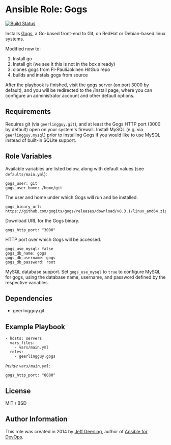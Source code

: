 # Ansible Role: Gogs

[![Build Status](https://travis-ci.org/geerlingguy/ansible-role-gogs.svg?branch=master)](https://travis-ci.org/geerlingguy/ansible-role-gogs)

Installs [Gogs](https://github.com/gogits/gogs), a Go-based front-end to Git, on RedHat or Debian-based linux systems.

Modified now to:
1. Install go 
2. Install git (we see it this is not in the box already) 
3. clones gogs from FI-PauliJokinen HitGub repo
4. builds and instals gogs from source

After the playbook is finished, visit the gogs server (on port 3000 by default), and you will be redirected to the /install page, where you can configure an administrator account and other default options.

## Requirements

Requires git (via `geerlingguy.git`), and at least the Gogs HTTP port (3000 by default) open on your system's firewall. Install MySQL (e.g. via `geerlingguy.mysql`) prior to installing Gogs if you would like to use MySQL instead of built-in SQLite support.

## Role Variables

Available variables are listed below, along with default values (see `defaults/main.yml`):

    gogs_user: git
    gogs_user_home: /home/git

The user and home under which Gogs will run and be installed.

    gogs_binary_url: https://github.com/gogits/gogs/releases/download/v0.3.1/linux_amd64.zip

Download URL for the Gogs binary.

    gogs_http_port: "3000"

HTTP port over which Gogs will be accessed.

    gogs_use_mysql: false
    gogs_db_name: gogs
    gogs_db_username: gogs
    gogs_db_password: root

MySQL database support. Set `gogs_use_mysql` to `true` to configure MySQL for gogs, using the database name, username, and password defined by the respective variables.

## Dependencies

  - geerlingguy.git

## Example Playbook

    - hosts: servers
      vars_files:
        - vars/main.yml
      roles:
        - geerlingguy.gogs

*Inside `vars/main.yml`*:

    gogs_http_port: "8080"

## License

MIT / BSD

## Author Information

This role was created in 2014 by [Jeff Geerling](https://www.jeffgeerling.com/), author of [Ansible for DevOps](https://www.ansiblefordevops.com/).

